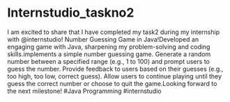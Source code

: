 # Internstudio_taskno2
I am excited to share that I have completed my task2 during my internship with @internstudio! Number Guessing Game in Java!Developed an engaging game with Java, sharpening my problem-solving and coding skills.implements a simple number guessing game. Generate a random number between a specified range (e.g., 1 to 100) and prompt users to guess the number. Provide feedback to users based on their guesses (e.g., too high, too low, correct guess). Allow users to continue playing until they guess the correct number or choose to quit the game.Looking forward to the next milestone!
#Java Programming
#internstudio
